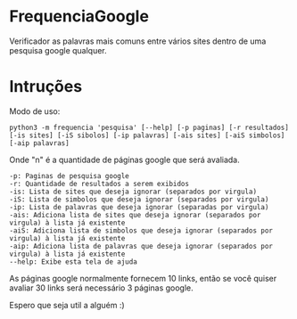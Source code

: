 # FrequenciaGoogle
Verificador as palavras mais comuns entre vários sites dentro de uma pesquisa google qualquer.

# Intruções
Modo de uso:

	python3 -m frequencia 'pesquisa' [--help] [-p paginas] [-r resultados] [-is sites] [-iS sibolos] [-ip palavras] [-ais sites] [-aiS simbolos] [-aip palavras]
Onde "n" é a quantidade de páginas google que será avaliada.

    -p: Paginas de pesquisa google
    -r: Quantidade de resultados a serem exibidos
    -is: Lista de sites que deseja ignorar (separados por virgula)
    -iS: Lista de simbolos que deseja ignorar (separados por virgula)
    -ip: Lista de palavras que deseja ignorar (separadas por virgula)
    -ais: Adiciona lista de sites que deseja ignorar (separados por virgula) à lista já existente
    -aiS: Adiciona lista de simbolos que deseja ignorar (separados por virgula) à lista já existente
    -aip: Adiciona lista de palavras que deseja ignorar (separados por virgula) à lista já existente
    --help: Exibe esta tela de ajuda

As páginas google normalmente fornecem 10 links, então se você quiser avaliar 30 links será necessário 3 páginas google.

Espero que seja util a alguém :)
